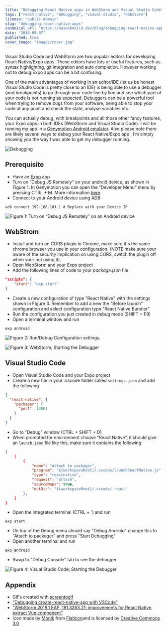 ```yaml
---
title: "Debugging React Native apps in WebStorm and Visual Studio Code"
tags: ["react-native", "debugging", "visual-studio", "webstorm"]
license: "public-domain"
slug: "debugging-react-native-apps"
canonical_url: "https://haseebmajid.dev/blog/debugging-react-native-apps/"
date: "2018-09-07"
published: true
cover_image: "images/cover.jpg"
---
```


Visual Studio Code and WebStorm are two popular editors for developing React Native/Expo apps. These editors have lots
of useful features, such as syntax highlighting, git integration and auto completion. However working out to debug
Expo apps can be a bit confusing.

One of the main advantages of working in an editor/IDE (let us be honest Visual Studio Code is pretty close to an IDE)
is being able to use a debugger (and breakpoints) to go through your code line by line and see which part of your code
is not running as expected. Debuggers can be a powerful tool when trying to remove bugs from your software, being able
to stop your code at any point and check the state, analyse variables etc.

You can actually debug, with breakpoints and all those other fancy features, your Expo apps in both IDEs
(WebStorm and Visual Studio Code). I will be running my app in a [Genymotion Android emulator](https://genymotion.com/).
Also please note there are likely several ways to debug your React Native/Expo app , I’m simply showing you the way
I was able to get my debugger running.

![Debugging](https://media.giphy.com/media/ThOHTmBZlHOQ8/giphy.gif)

## Prerequisite

- Have an [Expo](https://expo.io/learn) app
- Turn on “Debug JS Remotely” on your android device, as shown in Figure 1. In Genymotion you can open the “Developer Menu” menu by pressing CTRL + M. More information [here](http://facebook.github.io/react-native/docs/debugging)
- Connect to your Android device using ADB

`adb connect 192.168.101.1 # Replace with your Device IP`

![Figure 1: Turn on “Debug JS Remotely” on an Android device](images/android-emulator.png)

## WebStrom

- Install and turn on CORS plugin in Chrome, make sure it's the same chrome browser you use in your configuration. (NOTE make sure your aware of the security implication on using CORS, switch the plugin off when your not using it).
- Open WebStorm and your Expo project
- Add the following lines of code to your _package.json_ file

```json
"scripts": {
    "start": "exp start"
}
```

- Create a new configuration of type "React Native" with the settings shown in Figure 3. Remember to add a new the "Before launch" configuration and select configuration type "React Native Bundler"
- Run the configuration you just created in debug mode (SHIFT + F9)
- Open a terminal window and run

`exp android`

![Figure 2: Run/Debug Configuration settings.](images/webstorm-configuration.png)

![Figure 3: WebStorm; Starting the Debugger](images/webstorm.gif)

## Visual Studio Code

- Open Visual Studio Code and your Expo project
- Create a new file in your .vscode folder called `settings.json` and add the following

```json:title=settings.json
{
  "react-native": {
    "packager": {
      "port": 19001
    }
  }
}
```

- Go to "Debug" window (CTRL + SHIFT + D)
- When prompted for environment choose "React Native", it should give an `launch.json` file like this, make sure it contains the following:

```json:title=launch.json
{
    [
        {
            "name": "Attach to packager",
            "program": "${workspaceRoot}/.vscode/launchReactNative.js",
            "type": "reactnative",
            "request": "attach",
            "sourceMaps": true,
            "outDir": "${workspaceRoot}/.vscode/.react"
        },
    ]
}
```

- Open the integrated terminal (CTRL + `) and run

`exp start`

- On top of the Debug menu should say "Debug Android" change this to "Attach to packager" and press "Start Debugging"
- Open another terminal and run

`exp android`

- Swap to "Debug Console" tab to see the debugger

![Figure 4: Visual Studio Code; Starting the Debugger.](images/visual-studio-code.gif)

## Appendix

- GIFs created with [screentogif](https://www.screentogif.com/)
- ["Debugging create-react-native-app with VSCode"](https://medium.com/r/?url=https%3A%2F%2Fwww.youtube.com%2Fwatch%3Fv%3D0_MnXPD55-E)
- ["WebStorm 2018.1 EAP, 181.3263.21: improvements for React Native, extract Vue component"](https://blog.jetbrains.com/webstorm/2018/02/webstorm-2018-1-eap-181-3263/)
- Icon made by [Monik](https://www.flaticon.com/authors/monkik) from [FlatIcon](https://www.flaticon.com/)and is licensed by [Creative Commons 3.0](http://creativecommons.org/licenses/by/3.0/)
